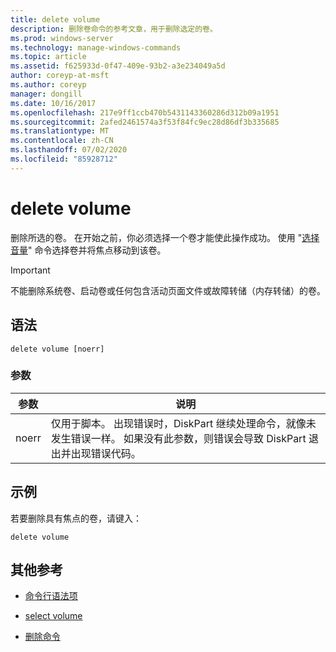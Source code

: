 ```yaml
---
title: delete volume
description: 删除卷命令的参考文章，用于删除选定的卷。
ms.prod: windows-server
ms.technology: manage-windows-commands
ms.topic: article
ms.assetid: f625933d-0f47-409e-93b2-a3e234049a5d
author: coreyp-at-msft
ms.author: coreyp
manager: dongill
ms.date: 10/16/2017
ms.openlocfilehash: 217e9ff1ccb470b5431143360286d312b09a1951
ms.sourcegitcommit: 2afed2461574a3f53f84fc9ec28d86df3b335685
ms.translationtype: MT
ms.contentlocale: zh-CN
ms.lasthandoff: 07/02/2020
ms.locfileid: "85928712"
---
```

# <a name="delete-volume"></a>delete volume

删除所选的卷。 在开始之前，你必须选择一个卷才能使此操作成功。 使用 "[选择音量](select-volume.md)" 命令选择卷并将焦点移动到该卷。

> [!IMPORTANT]
> 不能删除系统卷、启动卷或任何包含活动页面文件或故障转储（内存转储）的卷。

## <a name="syntax"></a>语法

```
delete volume [noerr]
```

### <a name="parameters"></a>参数

| 参数 | 说明 |
| --------- | ----------- |
| noerr | 仅用于脚本。 出现错误时，DiskPart 继续处理命令，就像未发生错误一样。 如果没有此参数，则错误会导致 DiskPart 退出并出现错误代码。 |

## <a name="examples"></a>示例

若要删除具有焦点的卷，请键入：

```
delete volume
```

## <a name="additional-references"></a>其他参考

- [命令行语法项](command-line-syntax-key.md)

- [select volume](select-volume.md)

- [删除命令](delete.md)